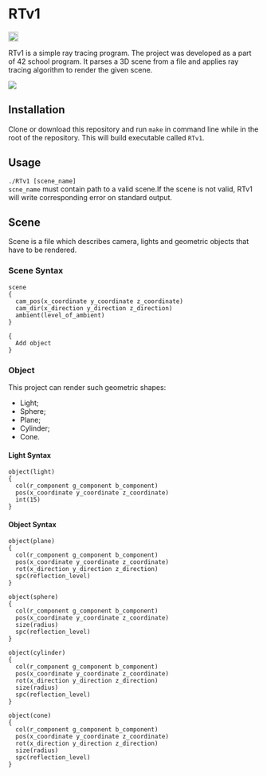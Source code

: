 RTv1
=====================
<img src="https://github.com/Slava203/school_21/tree/master/RTv1/image/SDL_Logo.png" height="20" align="top"/>

RTv1 is a simple ray tracing program. The project was developed as a part of 42 school program.
It parses a 3D scene from a file and applies ray tracing algorithm to render the given scene.  

<img src="https://github.com/Slava203/school_21/tree/master/RTv1/image/Demo1.png">

Installation
-----------------------------------
Clone or download this repository and run `make` in command line while in the root of the repository. This will build executable called `RTv1`. 

Usage
-----------------------------------
`./RTv1 [scene_name]`  
`scne_name` must contain path to a valid scene.If the scene is not valid, RTv1 will write corresponding error on standard output.

Scene
-----------------------------------
Scene is a file which describes camera, lights and geometric objects that have to be rendered.
### Scene Syntax
```
scene
{
  cam_pos(x_coordinate y_coordinate z_coordinate)
  cam_dir(x_direction y_direction z_direction)
  ambient(level_of_ambient)
}

{
  Add object
}
```
### Object

This project can render such geometric shapes:  
- Light;
- Sphere;
- Plane;
- Cylinder;
- Cone.
#### Light Syntax
```
object(light)
{
  col(r_component g_component b_component)
  pos(x_coordinate y_coordinate z_coordinate)
  int(15)
}
```
#### Object Syntax
```
object(plane)
{
  col(r_component g_component b_component)
  pos(x_coordinate y_coordinate z_coordinate)
  rot(x_direction y_direction z_direction)
  spc(reflection_level)
}

object(sphere)
{
  col(r_component g_component b_component)
  pos(x_coordinate y_coordinate z_coordinate)
  size(radius)
  spc(reflection_level)
}

object(cylinder)
{
  col(r_component g_component b_component)
  pos(x_coordinate y_coordinate z_coordinate)
  rot(x_direction y_direction z_direction)
  size(radius)
  spc(reflection_level)
}

object(cone)
{
  col(r_component g_component b_component)
  pos(x_coordinate y_coordinate z_coordinate)
  rot(x_direction y_direction z_direction)
  size(radius)
  spc(reflection_level)
}
```
